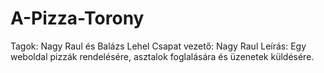 # A-Pizza-Torony
Tagok: Nagy Raul és Balázs Lehel
Csapat vezető: Nagy Raul
Leírás: Egy weboldal pizzák rendelésére, asztalok foglalására és üzenetek küldésére.